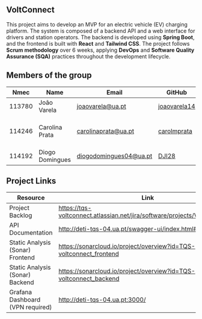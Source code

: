 ## VoltConnect

This project aims to develop an MVP for an electric vehicle (EV) charging platform. The system is composed of a backend API and a web interface for drivers and station operators. The backend is developed using **Spring Boot**, and the frontend is built with **React** and **Tailwind CSS**. The project follows **Scrum methodology** over 6 weeks, applying **DevOps** and **Software Quality Assurance (SQA)** practices throughout the development lifecycle.

## Members of the group

| Nmec   | Name              | Email                   | GitHub                                                      | Roles            |
|--------|-------------------|--------------------------|-------------------------------------------------------------|------------------|
|113780       | João Varela        | <joaovarela@ua.pt>       | [joaovarela14](https://github.com/joaovarela14)             | DevOps Master|
|114246        | Carolina Prata     | <carolinaprata@ua.pt>              | [carolmprata](https://github.com/carolmprata)         | Product Owner & Team Coordinator   |
|114192        | Diogo Domingues    | <diogodomingues04@ua.pt>              | [DJI28](https://github.com/DJI28)         | QA Engineer      |



## Project Links

| Resource                  | Link                                                                 |
|---------------------------|----------------------------------------------------------------------|
| Project Backlog         | https://tqs-voltconnect.atlassian.net/jira/software/projects/VOLT/boards/1    |
| API Documentation      | http://deti-tqs-04.ua.pt/swagger-ui/index.html#/         |
| Static Analysis (Sonar) Frontend| https://sonarcloud.io/project/overview?id=TQS-voltconnect_frontend       |
| Static Analysis (Sonar) Backend| https://sonarcloud.io/project/overview?id=TQS-voltconnect_backend       |
| Grafana Dashboard (VPN required) | http://deti-tqs-04.ua.pt:3000/ |
